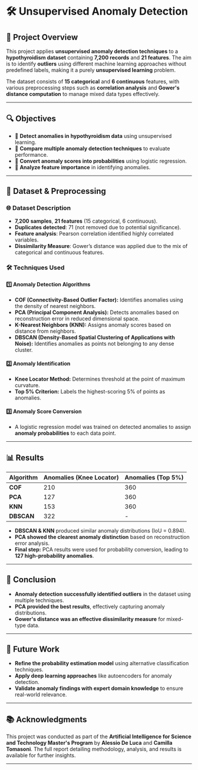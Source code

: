 # 🛠️ Unsupervised Anomaly Detection  

## 📃 Project Overview  
This project applies **unsupervised anomaly detection techniques** to a **hypothyroidism dataset** containing **7,200 records** and **21 features**. The aim is to identify **outliers** using different machine learning approaches without predefined labels, making it a purely **unsupervised learning** problem.

The dataset consists of **15 categorical** and **6 continuous** features, with various preprocessing steps such as **correlation analysis** and **Gower's distance computation** to manage mixed data types effectively.

---

## 🔍 Objectives  
- 🌟 **Detect anomalies in hypothyroidism data** using unsupervised learning.  
- 🌟 **Compare multiple anomaly detection techniques** to evaluate performance.  
- 🌟 **Convert anomaly scores into probabilities** using logistic regression.  
- 🌟 **Analyze feature importance** in identifying anomalies.

---

## 📝 Dataset & Preprocessing  
### 🌐 **Dataset Description**  
- **7,200 samples**, **21 features** (15 categorical, 6 continuous).  
- **Duplicates detected**: 71 (not removed due to potential significance).  
- **Feature analysis**: Pearson correlation identified highly correlated variables.  
- **Dissimilarity Measure**: Gower’s distance was applied due to the mix of categorical and continuous features.

### 🛠️ **Techniques Used**  
#### 1️⃣ Anomaly Detection Algorithms  
- **COF (Connectivity-Based Outlier Factor):** Identifies anomalies using the density of nearest neighbors.  
- **PCA (Principal Component Analysis):** Detects anomalies based on reconstruction error in reduced dimensional space.  
- **K-Nearest Neighbors (KNN):** Assigns anomaly scores based on distance from neighbors.  
- **DBSCAN (Density-Based Spatial Clustering of Applications with Noise):** Identifies anomalies as points not belonging to any dense cluster.  

#### 2️⃣ Anomaly Identification  
- **Knee Locator Method:** Determines threshold at the point of maximum curvature.  
- **Top 5% Criterion:** Labels the highest-scoring 5% of points as anomalies.  

#### 3️⃣ Anomaly Score Conversion  
- A logistic regression model was trained on detected anomalies to assign **anomaly probabilities** to each data point.  

---

## 📊 Results  
| Algorithm | Anomalies (Knee Locator) | Anomalies (Top 5%) |  
|-----------|--------------------------|----------------------|  
| **COF**   | 210                      | 360                  |  
| **PCA**   | 127                      | 360                  |  
| **KNN**   | 153                      | 360                  |  
| **DBSCAN**| 322                      | -                    |  

- **DBSCAN & KNN** produced similar anomaly distributions (IoU = 0.894).  
- **PCA showed the clearest anomaly distinction** based on reconstruction error analysis.  
- **Final step:** PCA results were used for probability conversion, leading to **127 high-probability anomalies**.

---

## 📝 Conclusion  
- **Anomaly detection successfully identified outliers** in the dataset using multiple techniques.  
- **PCA provided the best results**, effectively capturing anomaly distributions.  
- **Gower's distance was an effective dissimilarity measure** for mixed-type data.  

---

## 🎨 Future Work  
- **Refine the probability estimation model** using alternative classification techniques.  
- **Apply deep learning approaches** like autoencoders for anomaly detection.  
- **Validate anomaly findings with expert domain knowledge** to ensure real-world relevance.  

---

## 📚 Acknowledgments  
This project was conducted as part of the **Artificial Intelligence for Science and Technology Master's Program** by **Alessio De Luca** and **Camilla Tomasoni**. The full report detailing methodology, analysis, and results is available for further insights.

---

